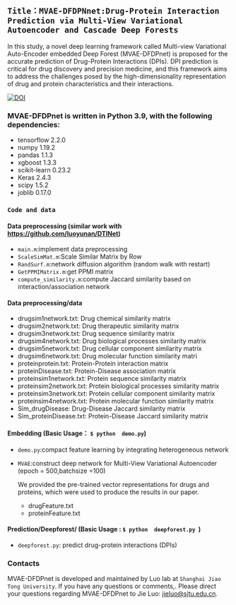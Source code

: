 ## `Title：MVAE-DFDPNnet:Drug-Protein Interaction Prediction via Multi-View Variational Autoencoder and Cascade Deep Forests`
In this study, a novel deep learning framework called Multi-view Variational Auto-Encoder embedded Deep Forest (MVAE-DFDPnet) is proposed for the accurate prediction of Drug-Protein Interactions (DPIs). DPI prediction is critical for drug discovery and precision medicine, and this framework aims to address the challenges posed by the high-dimensionality representation of drug and protein characteristics and their interactions.

[![DOI](https://www.zenodo.org/badge/685889144.svg)](https://www.zenodo.org/badge/latestdoi/685889144)

### MVAE-DFDPnet is written in Python 3.9, with the following dependencies:
   *   tensorflow    2.2.0
   *   numpy         1.19.2
   *   pandas       1.1.3
   *   xgboost       1.3.3
   *   scikit-learn    0.23.2
   *   Keras         2.4.3
   *   scipy         1.5.2
   *   joblib         0.17.0
      


###  `Code and data`
####  Data preprocessing (similar work with https://github.com/luoyunan/DTINet)
    
* `main.m`:implement data preprocessing 
* `ScaleSimMat.m`:Scale Similar Matrix by Row 
* `RandSurf.m`:network diffusion algorithm (random walk with restart)
* `GetPPMIMatrix.m`:get PPMI matrix
* `compute_similarity.m`:compute Jaccard similarity based on interaction/association network

####   Data preprocessing/data
* drugsim1network.txt: Drug chemical similarity matrix
* drugsim2network.txt: Drug therapeutic similarity matrix
* drugsim3network.txt: Drug sequence similarity matrix
* drugsim4network.txt: Drug biological processes similarity matrix
* drugsim5network.txt: Drug cellular component similarity matrix
* drugsim6network.txt: Drug molecular function similarity matri
* proteinprotein.txt: Protein-Protein interaction matrix
* proteinDisease.txt: Protein-Disease association matrix
* proteinsim1network.txt: Protein sequence similarity matrix
* proteinsim2network.txt: Protein biological processes similarity matrix
* proteinsim3network.txt: Protein cellular component similarity matrix
* proteinsim4network.txt: Protein molecular function similarity matrix
* Sim_drugDisease: Drug-Disease Jaccard similarity matrix
* Sim_proteinDisease.txt: Protein-Disease Jaccard similarity matrix

#### Embedding (Basic Usage：  ```$ python  demo.py```)
* `demo.py`:compact feature learning by integrating heterogeneous network
* `MVAE`:construct deep network for Multi-View Variational Autoencoder (epoch = 500,batchsize =100)

  We provided the pre-trained vector representations for drugs and proteins, which were used to produce the results in our paper.
  * drugFeature.txt
  * proteinFeature.txt


#### Prediction/Deepforest/ (Basic Usage :  ```$ python  deepforest.py ```)
* `deepforest.py`: predict drug-protein interactions (DPIs)

### Contacts
MVAE-DFDPnet is developed and maintained by Luo lab at `Shanghai Jiao Tong University`. If you have any questions or comments,. Please direct your questions regarding MVAE-DFDPnet to Jie Luo: jieluo@sjtu.edu.cn.
